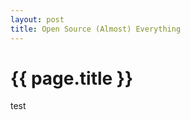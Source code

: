 ```yaml
---
layout: post
title: Open Source (Almost) Everything
---
```


{{ page.title }}
================

test